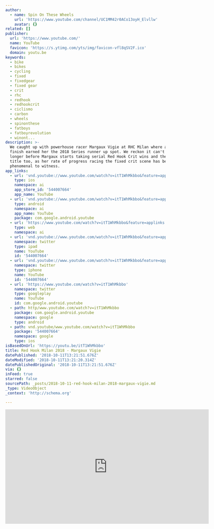```yaml
---
author:
  - name: Spin On These Wheels
    url: 'https://www.youtube.com/channel/UC1MM42r0ACo13oyH_Elvllw'
    avatar: {}
related: []
publisher:
  url: 'https://www.youtube.com/'
  name: YouTube
  favicon: 'https://s.ytimg.com/yts/img/favicon-vfl8qSV2F.ico'
  domain: youtu.be
keywords:
  - bike
  - bikes
  - cycling
  - fixed
  - fixedgear
  - fixed gear
  - crit
  - rhc
  - redhook
  - redhookcrit
  - ciclismo
  - carbon
  - wheels
  - spinonthese
  - fatboys
  - fatboyrevolution
  - winont...
description: >-
  We caught up with powerhouse racer Margaux Vigie at RHC Milan where a top ten
  finish earned her the 2018 Series runner up spot. We reckon it can't be much
  longer before Margaux starts taking serial Red Hook Crit wins and the series
  title too, as her rate of progress racing the fixed crit scene has been
  phenomenal to witness.
app_links:
  - url: 'vnd.youtube://www.youtube.com/watch?v=itT1WhMkbbo&feature=applinks'
    type: ios
    namespace: ai
    app_store_id: '544007664'
    app_name: YouTube
  - url: 'vnd.youtube://www.youtube.com/watch?v=itT1WhMkbbo&feature=applinks'
    type: android
    namespace: ai
    app_name: YouTube
    package: com.google.android.youtube
  - url: 'https://www.youtube.com/watch?v=itT1WhMkbbo&feature=applinks'
    type: web
    namespace: ai
  - url: 'vnd.youtube://www.youtube.com/watch?v=itT1WhMkbbo&feature=applinks'
    namespace: twitter
    type: ipad
    name: YouTube
    id: '544007664'
  - url: 'vnd.youtube://www.youtube.com/watch?v=itT1WhMkbbo&feature=applinks'
    namespace: twitter
    type: iphone
    name: YouTube
    id: '544007664'
  - url: 'https://www.youtube.com/watch?v=itT1WhMkbbo'
    namespace: twitter
    type: googleplay
    name: YouTube
    id: com.google.android.youtube
  - path: http/www.youtube.com/watch?v=itT1WhMkbbo
    package: com.google.android.youtube
    namespace: google
    type: android
  - path: vnd.youtube/www.youtube.com/watch?v=itT1WhMkbbo
    package: '544007664'
    namespace: google
    type: ios
isBasedOnUrl: 'https://youtu.be/itT1WhMkbbo'
title: Red Hook Milan 2018 - Margaux Vigie
datePublished: '2018-10-11T13:21:51.676Z'
dateModified: '2018-10-11T13:21:20.314Z'
datePublishedOriginal: '2018-10-11T13:21:51.676Z'
via: {}
inFeed: true
starred: false
sourcePath: _posts/2018-10-11-red-hook-milan-2018-margaux-vigie.md
_type: VideoObject
_context: 'http://schema.org'

---
```

<iframe src="https://cdn.embedly.com/widgets/media.html?src=https%3A%2F%2Fwww.youtube.com%2Fembed%2FitT1WhMkbbo%3Ffeature%3Doembed&amp;url=http%3A%2F%2Fwww.youtube.com%2Fwatch%3Fv%3DitT1WhMkbbo&amp;image=https%3A%2F%2Fi.ytimg.com%2Fvi%2FitT1WhMkbbo%2Fhqdefault.jpg&amp;key=a715cf41cc93453ca338d350cd26f87b&amp;type=text%2Fhtml&amp;schema=youtube" width="640" height="360" scrolling="no" frameborder="0" allowfullscreen="true" style=""></iframe>